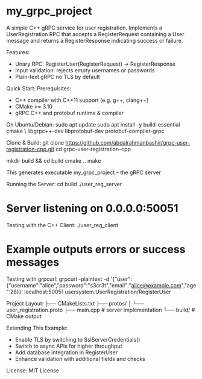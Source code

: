 # my_grpc_project


A simple C++ gRPC service for user registration.
Implements a UserRegistration RPC that accepts a RegisterRequest containing a User message and returns a RegisterResponse indicating success or failure.

Features:
- Unary RPC: RegisterUser(RegisterRequest) -> RegisterResponse
- Input validation: rejects empty usernames or passwords
- Plain-text gRPC no TLS by default

Quick Start:
Prerequisites:
- C++ compiler with C++11 support (e.g. g++, clang++)
- CMake >= 3.10
- gRPC C++ and protobuf runtime & compiler

On Ubuntu/Debian:
sudo apt update
sudo apt install -y build-essential cmake \\
     libgrpc++-dev libprotobuf-dev protobuf-compiler-grpc

Clone & Build:
git clone https://github.com/abdalrahmanbashir/grpc-user-registration-cpp.git
cd grpc-user-registration-cpp

mkdir build && cd build
cmake ..
make

This generates executable my_grpc_project – the gRPC server

Running the Server:
cd build
./user_reg_server
# Server listening on 0.0.0.0:50051

Testing with the C++ Client:
./user_reg_client
# Example outputs errors or success messages

Testing with grpcurl:
grpcurl -plaintext -d '{"user":{"username":"alice","password":"s3cr3t","email":"alice@example.com","age":28}}' localhost:50051 usersystem.UserRegistration/RegisterUser

Project Layout:
├── CMakeLists.txt
├── protos/
│   └── user_registration.proto
├── main.cpp          # server implementation
└── build/            # CMake output

Extending This Example:
- Enable TLS by switching to SslServerCredentials()
- Switch to async APIs for higher throughput
- Add database integration in RegisterUser
- Enhance validation with additional fields and checks

License:
MIT License